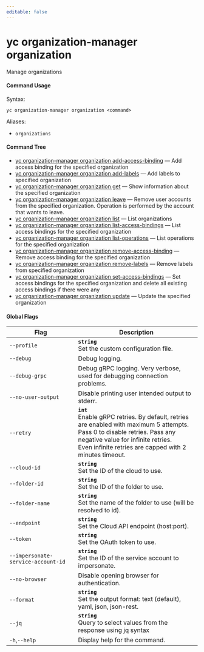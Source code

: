 ```yaml
---
editable: false
---
```


# yc organization-manager organization

Manage organizations

#### Command Usage

Syntax: 

`yc organization-manager organization <command>`

Aliases: 

- `organizations`

#### Command Tree

- [yc organization-manager organization add-access-binding](add-access-binding.md) — Add access binding for the specified organization
- [yc organization-manager organization add-labels](add-labels.md) — Add labels to specified organization
- [yc organization-manager organization get](get.md) — Show information about the specified organization
- [yc organization-manager organization leave](leave.md) — Remove user accounts from the specified organization. Operation is performed by the account that wants to leave.
- [yc organization-manager organization list](list.md) — List organizations
- [yc organization-manager organization list-access-bindings](list-access-bindings.md) — List access bindings for the specified organization
- [yc organization-manager organization list-operations](list-operations.md) — List operations for the specified organization
- [yc organization-manager organization remove-access-binding](remove-access-binding.md) — Remove access binding for the specified organization
- [yc organization-manager organization remove-labels](remove-labels.md) — Remove labels from specified organization
- [yc organization-manager organization set-access-bindings](set-access-bindings.md) — Set access bindings for the specified organization and delete all existing access bindings if there were any
- [yc organization-manager organization update](update.md) — Update the specified organization

#### Global Flags

| Flag | Description |
|----|----|
|`--profile`|<b>`string`</b><br/>Set the custom configuration file.|
|`--debug`|Debug logging.|
|`--debug-grpc`|Debug gRPC logging. Very verbose, used for debugging connection problems.|
|`--no-user-output`|Disable printing user intended output to stderr.|
|`--retry`|<b>`int`</b><br/>Enable gRPC retries. By default, retries are enabled with maximum 5 attempts.<br/>Pass 0 to disable retries. Pass any negative value for infinite retries.<br/>Even infinite retries are capped with 2 minutes timeout.|
|`--cloud-id`|<b>`string`</b><br/>Set the ID of the cloud to use.|
|`--folder-id`|<b>`string`</b><br/>Set the ID of the folder to use.|
|`--folder-name`|<b>`string`</b><br/>Set the name of the folder to use (will be resolved to id).|
|`--endpoint`|<b>`string`</b><br/>Set the Cloud API endpoint (host:port).|
|`--token`|<b>`string`</b><br/>Set the OAuth token to use.|
|`--impersonate-service-account-id`|<b>`string`</b><br/>Set the ID of the service account to impersonate.|
|`--no-browser`|Disable opening browser for authentication.|
|`--format`|<b>`string`</b><br/>Set the output format: text (default), yaml, json, json-rest.|
|`--jq`|<b>`string`</b><br/>Query to select values from the response using jq syntax|
|`-h`,`--help`|Display help for the command.|
